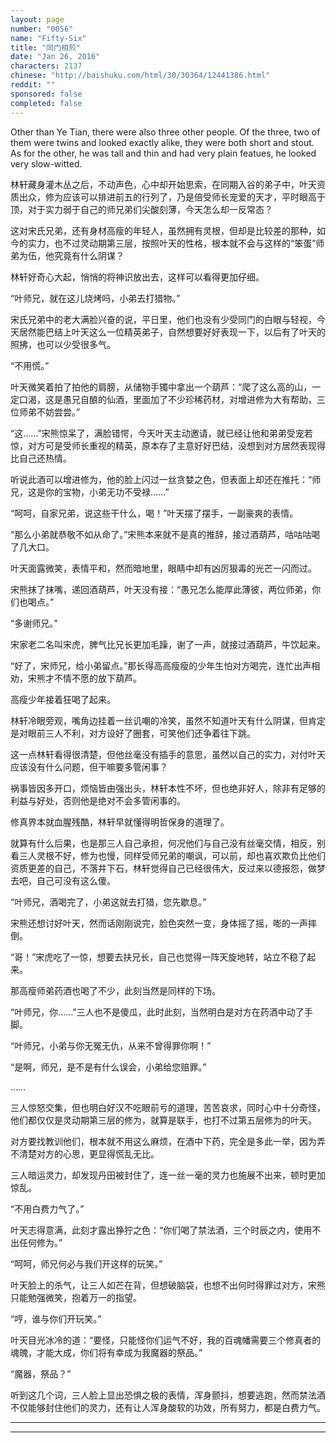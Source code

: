 ```yaml
---
layout: page
number: "0056"
name: "Fifty-Six"
title: "同门相煎"
date: "Jan 26, 2016"
characters: 2137
chinese: "http://baishuku.com/html/30/30364/12441386.html"
reddit: ""
sponsored: false
completed: false
---
```


Other than Ye Tian, there were also three other people. Of the three, two of them were twins and looked exactly alike, they were both short and stout. As for the other, he was tall and thin and had very plain featues, he looked very slow-witted.

林轩藏身灌木丛之后，不动声色，心中却开始思索，在同期入谷的弟子中，叶天资质出众，修为应该可以排进前五的行列了，乃是倍受师长宠爱的天才，平时眼高于顶，对于实力弱于自己的师兄弟们尖酸刻薄，今天怎么却一反常态？

这对宋氏兄弟，还有身材高瘦的年轻人，虽然拥有灵根，但却是比较差的那种，如今的实力，也不过灵动期第三层，按照叶天的性格，根本就不会与这样的“笨蛋”师弟为伍，他究竟有什么阴谋？

林轩好奇心大起，悄悄的将神识放出去，这样可以看得更加仔细。

“叶师兄，就在这儿烧烤吗，小弟去打猎物。”

宋氏兄弟中的老大满脸兴奋的说，平日里，他们也没有少受同门的白眼与轻视，今天居然能巴结上叶天这么一位精英弟子，自然想要好好表现一下，以后有了叶天的照拂，也可以少受很多气。

“不用慌。”

叶天微笑着拍了拍他的肩膀，从储物手镯中拿出一个葫芦：“爬了这么高的山，一定口渴，这是愚兄自酿的仙酒，里面加了不少珍稀药材，对增进修为大有帮助，三位师弟不妨尝尝。”

“这……”宋熊惊呆了，满脸错愕，今天叶天主动邀请，就已经让他和弟弟受宠若惊，对方可是受师长重视的精英，原本存了主意好好巴结，没想到对方居然表现得比自己还热情。

听说此酒可以增进修为，他的脸上闪过一丝贪婪之色，但表面上却还在推托：“师兄，这是你的宝物，小弟无功不受禄……”

“呵呵，自家兄弟，说这些干什么，喝！”叶天摆了摆手，一副豪爽的表情。

“那么小弟就恭敬不如从命了。”宋熊本来就不是真的推辞，接过酒葫芦，咕咕咕喝了几大口。

叶天面露微笑，表情平和，然而暗地里，眼睛中却有凶厉狠毒的光芒一闪而过。

宋熊抹了抹嘴，递回酒葫芦，叶天没有接：“愚兄怎么能厚此薄彼，两位师弟，你们也喝点。”

“多谢师兄。”

宋家老二名叫宋虎，脾气比兄长更加毛躁，谢了一声，就接过酒葫芦，牛饮起来。

“好了，宋师兄，给小弟留点。”那长得高高瘦瘦的少年生怕对方喝完，连忙出声相劝，宋熊才不情不愿的放下葫芦。

高瘦少年接着狂喝了起来。

林轩冷眼旁观，嘴角边挂着一丝讥嘲的冷笑，虽然不知道叶天有什么阴谋，但肯定是对眼前三人不利，对方设好了圈套，可笑他们还争着往下跳。

这一点林轩看得很清楚，但他丝毫没有插手的意思，虽然以自己的实力，对付叶天应该没有什么问题，但干嘛要多管闲事？

祸事皆因多开口，烦恼皆由强出头，林轩本性不坏，但也绝非好人，除非有足够的利益与好处，否则他是绝对不会多管闲事的。

修真界本就血腥残酷，林轩早就懂得明哲保身的道理了。

就算有什么后果，也是那三人自己承担，何况他们与自己没有丝毫交情，相反，别看三人灵根不好，修为也慢，同样受师兄弟的嘲讽，可以前，却也喜欢欺负比他们资质更差的自己，不落井下石，林轩觉得自己已经很伟大，反过来以德报怨，做梦去吧，自己可没有这么傻。

“叶师兄，酒喝完了，小弟这就去打猎，您先歇息。”

宋熊还想讨好叶天，然而话刚刚说完，脸色突然一变，身体摇了摇，嘭的一声摔倒。

“哥！”宋虎吃了一惊，想要去扶兄长，自己也觉得一阵天旋地转，站立不稳了起来。

那高瘦师弟药酒也喝了不少，此刻当然是同样的下场。

“叶师兄，你……”三人也不是傻瓜，此时此刻，当然明白是对方在药酒中动了手脚。

“叶师兄，小弟与你无冤无仇，从来不曾得罪你啊！”

“是啊，师兄，是不是有什么误会，小弟给您赔罪。”

……

三人惊怒交集，但也明白好汉不吃眼前亏的道理，苦苦哀求，同时心中十分奇怪，他们都仅仅是灵动期第三层的修为，就算是联手，也打不过第五层修为的叶天。

对方要找教训他们，根本就不用这么麻烦，在酒中下药，完全是多此一举，因为弄不清楚对方的心思，更显得慌乱无比。

三人暗运灵力，却发现丹田被封住了，连一丝一毫的灵力也施展不出来，顿时更加惊乱。

“不用白费力气了。”

叶天志得意满，此刻才露出狰狞之色：“你们喝了禁法酒，三个时辰之内，使用不出任何修为。”

“呵呵，师兄何必与我们开这样的玩笑。”

叶天脸上的杀气，让三人如芒在背，但想破脑袋，也想不出何时得罪过对方，宋熊只能勉强微笑，抱着万一的指望。

“哼，谁与你们开玩笑。”

叶天目光冰冷的道：“要怪，只能怪你们运气不好，我的百魂幡需要三个修真者的魂魄，才能大成，你们将有幸成为我魔器的祭品。”

“魔器，祭品？”

听到这几个词，三人脸上显出恐惧之极的表情，浑身颤抖，想要逃跑，然而禁法酒不仅能够封住他们的灵力，还有让人浑身酸软的功效，所有努力，都是白费力气。

- - -
- - -
